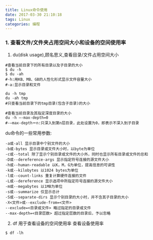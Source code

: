 ```yaml
---
title: Linux命令使用
date: 2017-03-30 21:10:18
tags: Linux
categories: 编程
---
```

### 1. 查看文件/文件夹占用空间大小和设备的空间使用率
1. du(disk usage),顾名思义,查看目录/文件占用空间大小
```
#查看当前目录下的所有目录以及子目录的大小
$ du -h
$ du -ah
#-h:用KB、MB、GB的人性化形式显示文件容量大小
#-a:显示目录和文件

du -h tmp
du -ah tmp
#只查看当前目录下的tmp目录(包含子目录)的大小

#查看当前目录及其指定深度目录的大小
du -h –-max-depth=0
#-–max-depth＝n:只深入到第n层目录，此处设置为0，即表示不深入到子目录
```
du命令的一些常用参数:
```
-a或-all 显示目录中个别文件的大小
-b或-bytes 显示目录或文件大小时，以byte为单位
-c或--total 除了显示个别目录或文件的大小外，同时也显示所有目录或文件的总和
-D或--dereference-args 显示指定符号连接的源文件大小
-h或--human-readable 以K，M，G为单位，提高信息的可读性
-k或--kilobytes 以1024 bytes为单位
-l或--count-links 重复计算硬件连接的文件
-L或--dereference 显示选项中所指定符号连接的源文件大小
-m或--megabytes 以1MB为单位
-s或--summarize 仅显示总计
-S或--separate-dirs 显示个别目录的大小时，并不含其子目录的大小
-X<文件>或--exclude-from=<文件>
--exclude=<目录或文件> 略过指定的目录或文件
--max-depth=<目录层数> 超过指定层数的目录后，予以忽略
```

2. df 用于查看设备的空间使用率
查看设备使用率
```
$ df -lh    
```